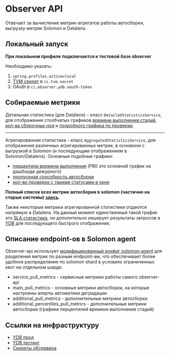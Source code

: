 Observer API
=============

Отвечает за вычисление метрик-агрегатов работы автосборки, выгрузку метрик Solomon и Datalens.

Локальный запуск
----------------

**При локальном профиле подключается к тестовой базе observer**

Необходимо указать:
1. `spring.profiles.active=local`
2. [TVM секрет](https://yav.yandex-team.ru/secret/sec-01fbrtxyczry787m6tgcdc3mvw/explore/versions) в `ci.tvm.secret`
3. OAuth в `ci.observer.ydb.oauth-token`

Собираемые метрики
----------------

Детальная статистика (для Datalens) - класс `DetailedStatisticsService`,
для отображения столбчатых графиков
[времени выполнения стадий](https://datalens.yandex-team.ru/preview/t1lmiunbx24sm?pool=ANY_POOL),
[кол-ва сборочных нод](https://datalens.yandex-team.ru/preview/4fln19y82552x?pool=ANY_POOL)
и [подробного графика по проверке](https://datalens.yandex-team.ru/preview/7hom905swaes0-ci-autocheck-iteration-tasks-stages-new?checkId=65500000001138&iterationType=FAST&iterationNumber=1).

---

Агрегированная статистика - класс `AggregatedStatisticsService`,
для отображения различных агрегированных метрик, в основном с выгрузкой в Solomon (и последующим отображением в Solomon/Datalens).
Основные подобные графики:
- [перцентили времени выполнения](https://solomon.yandex-team.ru/?project=ci&cluster=stable&stage_type=any&service=observer-api%20main&check_type=TRUNK_PRE_COMMIT&advised_pool=ANY_POOL&dashboard=ci_autocheck_stages_percentiles) (P80 это основной график на дашборде дежурного)
- [пропускная способность автосборки](https://solomon.yandex-team.ru/?project=ci&cluster=stable&service=observer-api%20main&check_type=TRUNK_PRE_COMMIT&dashboard=ci_autocheck_throughput_capacity)
- [кол-во проверок с такими статусами в окне](https://solomon.yandex-team.ru/?project=ci&cluster=stable&service=observer-api%20main&advised_pool=ANY_POOL&check_type=TRUNK_PRE_COMMIT&graph=ci_observer-api_autocheck_finish_status&l.window=PT1M)

**Полный список всех метрик автосборки в solomon (частично на старые системы) [здесь](https://a.yandex-team.ru/arc/trunk/arcadia/ci/docs/dev/autocheck.md).**

Также некоторые метрики агрегированной статистики отдаются напрямую в Datalens.
На данный момент единственный такой график это [SLA статистика](https://datalens.yandex-team.ru/preview/8qw15il6vy1a1-autocheck-sla-stat-window-new), он дополнтельно кеширует результаты запросов в [YDB](https://ydb.yandex-team.ru/db/ydb-ru/ci/stable/ci-observer/browser/SlaStatistics) для последующего быстрого отображения.

Описание endpoint-ов в Solomon agent
----------------

Observer-api использует [модифицированный конфиг solomon-agent](https://a.yandex-team.ru/arc_vcs/ci/observer-api/src/main/script/solomon-agent-observer.conf)
для разделения метрик по разным endpoint-ам, что обеспечивает более удобное распределение по solomon shard в условиях ограниченных квот на отдельном шарде.
- service_pull_metrics - сервисные метрики работы самого observer-api
- main_pull_metrics - основные метрики автосборки, на которые настроены алерты автоматики деградации
- additional_pull_metrics - дополнительные метрики автосборки
- additional_percentiles_pull_metrics - дополнительные метрики автосборки (графики перцентилей времени выполнения стадий)

Ссылки на инфраструктуру
-----------------------

- [YDB прод](https://ydb.yandex-team.ru/db/ydb-ru/ci/stable/ci-observer/browser)
- [YDB тестинг](https://ydb.yandex-team.ru/db/ydb-ru-prestable/ci/testing/ci-observer/browser)
- [Секреты обсервера](https://yav.yandex-team.ru/?tags=ci-observer,ci)
